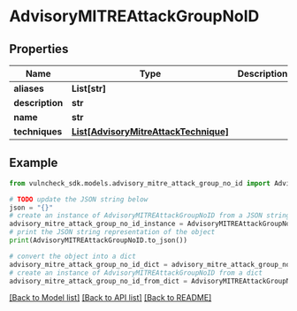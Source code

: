 # AdvisoryMITREAttackGroupNoID


## Properties

Name | Type | Description | Notes
------------ | ------------- | ------------- | -------------
**aliases** | **List[str]** |  | [optional] 
**description** | **str** |  | [optional] 
**name** | **str** |  | [optional] 
**techniques** | [**List[AdvisoryMitreAttackTechnique]**](AdvisoryMitreAttackTechnique.md) |  | [optional] 

## Example

```python
from vulncheck_sdk.models.advisory_mitre_attack_group_no_id import AdvisoryMITREAttackGroupNoID

# TODO update the JSON string below
json = "{}"
# create an instance of AdvisoryMITREAttackGroupNoID from a JSON string
advisory_mitre_attack_group_no_id_instance = AdvisoryMITREAttackGroupNoID.from_json(json)
# print the JSON string representation of the object
print(AdvisoryMITREAttackGroupNoID.to_json())

# convert the object into a dict
advisory_mitre_attack_group_no_id_dict = advisory_mitre_attack_group_no_id_instance.to_dict()
# create an instance of AdvisoryMITREAttackGroupNoID from a dict
advisory_mitre_attack_group_no_id_from_dict = AdvisoryMITREAttackGroupNoID.from_dict(advisory_mitre_attack_group_no_id_dict)
```
[[Back to Model list]](../README.md#documentation-for-models) [[Back to API list]](../README.md#documentation-for-api-endpoints) [[Back to README]](../README.md)


